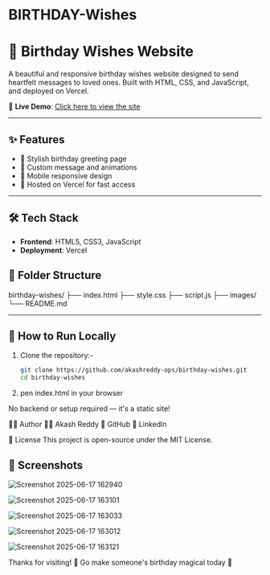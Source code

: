 # BIRTHDAY-Wishes


# 🎉 Birthday Wishes Website

A beautiful and responsive birthday wishes website designed to send heartfelt messages to loved ones. Built with HTML, CSS, and JavaScript, and deployed on Vercel.

🔗 **Live Demo**: [Click here to view the site](https://birthday-wishes-two-lilac.vercel.app/)

---

## ✨ Features

- 🎂 Stylish birthday greeting page
- 💬 Custom message and animations
- 📱 Mobile responsive design
- 🚀 Hosted on Vercel for fast access

---

## 🛠️ Tech Stack

- **Frontend**: HTML5, CSS3, JavaScript
- **Deployment**: Vercel


## 📂 Folder Structure

birthday-wishes/
├── index.html
├── style.css
├── script.js
├── images/
└── README.md



---

## 🚀 How to Run Locally

1. Clone the repository:-
   ```bash
   git clone https://github.com/akashreddy-ops/birthday-wishes.git
   cd birthday-wishes


2. pen index.html in your browser

No backend or setup required — it's a static site!

🙋‍♂️ Author
👨‍💻 Akash Reddy
🔗 GitHub
🔗 LinkedIn

📄 License
This project is open-source under the MIT License.


## 📸 Screenshots

![Screenshot 2025-06-17 162940](https://github.com/user-attachments/assets/c19395d3-b52d-4f14-b87f-48630a84d6f4)

![Screenshot 2025-06-17 163101](https://github.com/user-attachments/assets/40db543e-e9a7-463f-89a2-da64a4fc6cca)

![Screenshot 2025-06-17 163033](https://github.com/user-attachments/assets/d0356604-b1d0-43e6-825b-4dac01de0975)

![Screenshot 2025-06-17 163012](https://github.com/user-attachments/assets/4225d062-d598-4679-8395-cd3f211510db)

![Screenshot 2025-06-17 163121](https://github.com/user-attachments/assets/48715690-d776-4a51-afd3-9ca35e8a8d71)



Thanks for visiting!
🎁 Go make someone's birthday magical today 🎉

